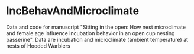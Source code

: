 # IncBehavAndMicroclimate
Data and code for manuscript "Sitting in the open: How nest microclimate and female age influence incubation behavior in an open cup nesting passerine". Data are incubation and microclimate (ambient temperature) at nests of Hooded Warblers
